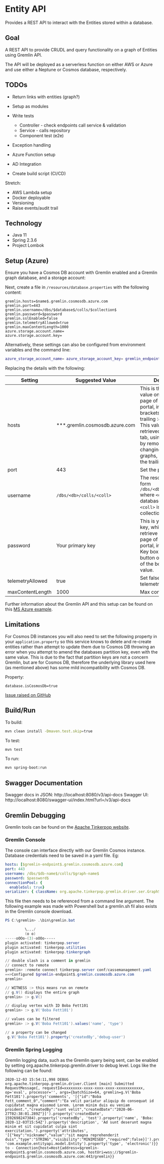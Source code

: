 # Entity API

Provides a REST API to interact with the Entities stored within a database.


## Goal

A REST API to provide CRUDL and query functionality on a graph of Entities using Gremlin API.

The API will be deployed as a serverless function on either AWS or Azure and use either a Neptune or Cosmos database, respectively.


## TODOs

* Return links with entities (graph?)
* Setup as modules
* Write tests
    * Controller - check endpoints call service & validation
    * Service - calls repository
    * Component test (e2e)
* Exception handling

* Azure Function setup
* AD Integration
* Create build script (CI/CD)

Stretch:
* AWS Lambda setup
* Docker deployable
* Versioning
* Raise events/audit trail

## Technology

* Java 11
* Spring 2.3.6
* Project Lombok


## Setup (Azure)

Ensure you have a Cosmos DB account with Gremlin enabled and a Gremlin graph database, and a storage account:

Next, create a file in `/resources/database.properties` with the following content:

```properties
gremlin.hosts=$name$.gremlin.cosmosdb.azure.com
gremlin.port=443
gremlin.username=/dbs/$database$/colls/$collection$
gremlin.password=$password
gremlin.sslEnabled=false
gremlin.telemetryAllowed=true 
gremlin.maxContentLength=1000
azure.storage.account.name=
azure.storage.account.key=
```

Alternatively, these settings can also be configured from environment variables and the command line:

```bash
azure_storage_account_name= azure_storage_account_key= gremlin_endpoint= gremlin_port= gremlin_username= gremlin_password= gremlin_sslEnabled= ./mvnw spring-boot:run
```

Replacing the details with the following:

 Setting | Suggested Value | Description |
| ------- | --------------- | ----------- |
| hosts   | ***.gremlin.cosmosdb.azure.com | This is the Gremlin URI value on the Overview page of the Azure portal, in square brackets, with the trailing :443/ removed.  This value can also be retrieved from the Keys tab, using the URI value by removing https://, changing documents to graphs, and removing the trailing :443/. |
| port | 443 | Set the port to 443 |
| username | `/dbs/<db>/colls/<coll>` | The resource of the form `/dbs/<db>/colls/<coll>` where `<db>` is your database name and `<coll>` is your collection name. |
| password | Your primary key | This is your primary key, which you can retrieve from the Keys page of the Azure portal, in the Primary Key box. Use the copy button on the left side of the box to copy the value. |
| telemetryAllowed | true | Set false to disable telemetry |
| maxContentLength | 1000 | Max content length. |

Further information about the Gremlin API and this setup can be found on this 
[MS Azure example](https://github.com/microsoft/spring-data-gremlin).


## Limitations

For Cosmos DB instances you will also need to set the following property in your `application.property`
so this service knows to delete and re-create entities rather than attempt to update them due to 
Cosmos DB throwing an error when you attempt to amend the databases partition key, even with the same value.
This is due to the fact that partition keys are not a concern Gremlin, but are for Cosmos DB, therefore the 
underlying library used here (as mentioned above) has some mild incompatibility with Cosmos DB.

Property:
```properties
database.isCosmosDb=true
```

[Issue raised on GitHub](https://github.com/microsoft/spring-data-gremlin/issues/232)


## Build/Run

To build:
```bash
mvn clean install -Dmaven.test.skip=true
```

To test:
```bash
mvn test
```

To run:
```bash
mvn spring-boot:run
```

## Swagger Documentation

Swagger docs in JSON: http://localhost:8080/v3/api-docs
Swagger UI: http://localhost:8080/swagger-ui/index.html?url=/v3/api-docs


## Gremlin Debugging

Gremlin tools can be found on the [Apache Tinkerpop website](https://tinkerpop.apache.org/).

### Gremlin Console

The console can interface directly with our Gremlin Cosmos instance. Database credentials need to be saved in
a yaml file. Eg:

```yaml
hosts: [$gremlin-endpoint$.gremlin.cosmosdb.azure.com]
port: 443
username: /dbs/$db-name$/colls/$graph-name$
password: $password$
connectionPool: {
  enableSsl: true}
serializer: { className: org.apache.tinkerpop.gremlin.driver.ser.GraphSONMessageSerializerV1d0, config: { serializeResultToString: true }}
```

This file then needs to be referenced from a command line argument. The following example was made with Powershell but a gremlin.sh fil
also exists in the Gremlin console download.

```powershell
PS C:\gremlin> .\bin\gremlin.bat

         \,,,/
         (o o)
-----oOOo-(3)-oOOo-----
plugin activated: tinkerpop.server
plugin activated: tinkerpop.utilities
plugin activated: tinkerpop.tinkergraph

// double slash is a comment in gremlin
// connect to remote
gremlin> :remote connect tinkerpop.server conf/cassemanagement.yaml
==>Configured $gremlin-endpoint$.gremlin.cosmosdb.azure.com
gremlin>

// WITNESS :> this means run on remote
// g.V() displays the entire graph
gremlin> :> g.V()

// display vertex with ID Boba Fett101
gremlin> :> g.V('Boba Fett101')

// values can be filtered
gremlin> :> g.V('Boba Fett101').values('name', 'type')

// a property can be changed
 g.V('Boba Fett101').property('createdBy','debug-user')
```

### Gremlin Spring Logging

Gremlin logging data, such as the Gremlin query being sent, can be enabled by setting org.apache.tinkerpop.gremlin.driver to debug level. Logs like the following can be found:

```
2020-12-03 15:54:11,998 DEBUG org.apache.tinkerpop.gremlin.driver.Client [main] Submitted RequestMessage{, requestId=xxxxxxxx-xxxx-xxxx-xxxx-xxxxxxxxxxxx, op='eval', processor='', args={batchSize=64, gremlin=g.V('Boba Fett101').property('comments', '[{"id":"Boba Fett_comment_0","comment":"Ea velit pariatur aliquip do consequat id cupidatat magna eiusmod Lorem. Lorem minim duis eu veniam proident.","createdBy":"sunt velit","createdDate":"2020-06-27T02:38:01.289Z"}]').property('createdDate', 1592698247384).property('createdBy', 'test').property('name', 'Boba: 2020-12-03T15:54Z').property('description', 'Ad sunt deserunt magna minim et sit cupidatat culpa sint exercitation.').property('attributes', '[{"key":"nickname","value":"sit magna reprehenderit duis","type":"STRING","visibility":"MINIMISED","required":false}]').property('_classname', 'com.example.entityapi.model.Entity').property('type', 'electronic')}} to - Connection{host=Host{address=$gremlin-endpoint$.gremlin.cosmosdb.azure.com, hostUri=wss://$gremlin-endpoint$.gremlin.cosmosdb.azure.com:443/gremlin}}
```
